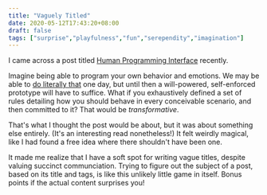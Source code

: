 ```yaml
---
title: "Vaguely Titled"
date: 2020-05-12T17:43:20+08:00
draft: false
tags: ["surprise","playfulness","fun","serependity","imagination"]
---
```

I came across a post titled [Human Programming Interface](https://beepb00p.xyz/hpi.html) recently.

Imagine being able to program your own behavior and emotions. We may be able to [do literally that](https://www.neuralink.com/) one day, but until then a will-powered, self-enforced prototype will have to suffice. What if you exhaustively defined a set of rules detailing how you should behave in every conceivable scenario, and then committed to it? That would be *transformative*.

That's what I thought the post would be about, but it was about something else entirely. (It's an interesting read nonetheless!) It felt weirdly magical, like I had found a free idea where there shouldn't have been one. 

It made me realize that I have a soft spot for writing vague titles, despite valuing succinct communciation. Trying to figure out the subject of a post, based on its title and tags, is like this unlikely little game in itself. Bonus points if the actual content surprises you!
